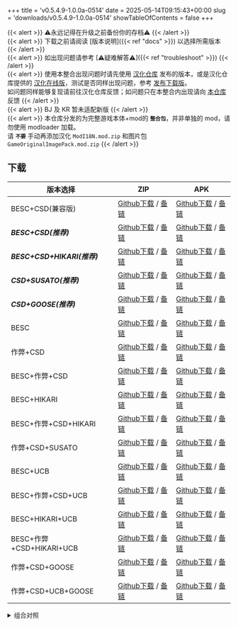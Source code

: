 +++
title = 'v0.5.4.9-1.0.0a-0514'
date = 2025-05-14T09:15:43+00:00
slug = 'downloads/v0.5.4.9-1.0.0a-0514'
showTableOfContents = false
+++

{{< alert >}}
⚠永远记得在升级之前备份你的存档⚠
{{< /alert >}}
<br>
{{< alert >}}
下载之前请阅读 [版本说明]({{< ref "docs" >}}) 以选择所需版本
{{< /alert >}}
<br>
{{< alert >}}
如出现问题请参考 [⚠疑难解答⚠]({{< ref "troubleshoot" >}})
{{< /alert >}}
<br>
{{< alert >}}
使用本整合出现问题时请先使用 [汉化仓库](https://github.com/Eltirosto/Degrees-of-Lewdity-Chinese-Localization) 发布的版本，或是汉化仓库提供的 [汉化在线版](https://eltirosto.github.io/Degrees-of-Lewdity-Chinese-Localization/)，测试是否同样出现问题，参考 [发布下载版](https://github.com/Eltirosto/Degrees-of-Lewdity-Chinese-Localization/blob/main/README.md#%E5%8F%91%E5%B8%83%E4%B8%8B%E8%BD%BD%E7%89%88)。
<br>
如问题同样能够复现请前往汉化仓库反馈；如问题只在本整合内出现请向 [本仓库](https://github.com/DoL-Lyra/Lyra/issues) 反馈
{{< /alert >}}
<br>
{{< alert >}}
BJ 及 KR 暂未适配新版
{{< /alert >}}
<br>
{{< alert >}}
本仓库分发的为完整游戏本体+mod的 **`整合包`**，并非单独的 mod，请勿使用 modloader 加载。
<br>
请 **`不要`** 手动再添加汉化 `ModI18N.mod.zip` 和图片包 `GameOriginalImagePack.mod.zip`
{{< /alert >}}

## 下载

|         版本选择          |                                                                                                                                                      ZIP                                                                                                                                                       |                                                                                                                                                      APK                                                                                                                                                       |
|---------------------------|----------------------------------------------------------------------------------------------------------------------------------------------------------------------------------------------------------------------------------------------------------------------------------------------------------------|----------------------------------------------------------------------------------------------------------------------------------------------------------------------------------------------------------------------------------------------------------------------------------------------------------------|
|BESC+CSD(兼容版)           |[Github下载](https://github.com/DoL-Lyra/Lyra/releases/download/v0.5.4.9-1.0.0a-0514/DoL-0.5.4.9-Lyra-1.0.0a-polyfill-besc-cheat-csd-0514.zip) / [备链](https://ghfast.top/https://github.com/DoL-Lyra/Lyra/releases/download/v0.5.4.9-1.0.0a-0514/DoL-0.5.4.9-Lyra-1.0.0a-polyfill-besc-cheat-csd-0514.zip)    |[Github下载](https://github.com/DoL-Lyra/Lyra/releases/download/v0.5.4.9-1.0.0a-0514/DoL-0.5.4.9-Lyra-1.0.0a-polyfill-besc-cheat-csd-0514.apk) / [备链](https://ghfast.top/https://github.com/DoL-Lyra/Lyra/releases/download/v0.5.4.9-1.0.0a-0514/DoL-0.5.4.9-Lyra-1.0.0a-polyfill-besc-cheat-csd-0514.apk)    |
|***BESC+CSD(推荐)***       |[Github下载](https://github.com/DoL-Lyra/Lyra/releases/download/v0.5.4.9-1.0.0a-0514/DoL-0.5.4.9-Lyra-1.0.0a-besc-csd-0514.zip) / [备链](https://ghfast.top/https://github.com/DoL-Lyra/Lyra/releases/download/v0.5.4.9-1.0.0a-0514/DoL-0.5.4.9-Lyra-1.0.0a-besc-csd-0514.zip)                                  |[Github下载](https://github.com/DoL-Lyra/Lyra/releases/download/v0.5.4.9-1.0.0a-0514/DoL-0.5.4.9-Lyra-1.0.0a-besc-csd-0514.apk) / [备链](https://ghfast.top/https://github.com/DoL-Lyra/Lyra/releases/download/v0.5.4.9-1.0.0a-0514/DoL-0.5.4.9-Lyra-1.0.0a-besc-csd-0514.apk)                                  |
|***BESC+CSD+HIKARI(推荐)***|[Github下载](https://github.com/DoL-Lyra/Lyra/releases/download/v0.5.4.9-1.0.0a-0514/DoL-0.5.4.9-Lyra-1.0.0a-besc-csd-hikari-0514.zip) / [备链](https://ghfast.top/https://github.com/DoL-Lyra/Lyra/releases/download/v0.5.4.9-1.0.0a-0514/DoL-0.5.4.9-Lyra-1.0.0a-besc-csd-hikari-0514.zip)                    |[Github下载](https://github.com/DoL-Lyra/Lyra/releases/download/v0.5.4.9-1.0.0a-0514/DoL-0.5.4.9-Lyra-1.0.0a-besc-csd-hikari-0514.apk) / [备链](https://ghfast.top/https://github.com/DoL-Lyra/Lyra/releases/download/v0.5.4.9-1.0.0a-0514/DoL-0.5.4.9-Lyra-1.0.0a-besc-csd-hikari-0514.apk)                    |
|***CSD+SUSATO(推荐)***     |[Github下载](https://github.com/DoL-Lyra/Lyra/releases/download/v0.5.4.9-1.0.0a-0514/DoL-0.5.4.9-Lyra-1.0.0a-susato-csd-0514.zip) / [备链](https://ghfast.top/https://github.com/DoL-Lyra/Lyra/releases/download/v0.5.4.9-1.0.0a-0514/DoL-0.5.4.9-Lyra-1.0.0a-susato-csd-0514.zip)                              |[Github下载](https://github.com/DoL-Lyra/Lyra/releases/download/v0.5.4.9-1.0.0a-0514/DoL-0.5.4.9-Lyra-1.0.0a-susato-csd-0514.apk) / [备链](https://ghfast.top/https://github.com/DoL-Lyra/Lyra/releases/download/v0.5.4.9-1.0.0a-0514/DoL-0.5.4.9-Lyra-1.0.0a-susato-csd-0514.apk)                              |
|***CSD+GOOSE(推荐)***      |[Github下载](https://github.com/DoL-Lyra/Lyra/releases/download/v0.5.4.9-1.0.0a-0514/DoL-0.5.4.9-Lyra-1.0.0a-csd-goose-0514.zip) / [备链](https://ghfast.top/https://github.com/DoL-Lyra/Lyra/releases/download/v0.5.4.9-1.0.0a-0514/DoL-0.5.4.9-Lyra-1.0.0a-csd-goose-0514.zip)                                |[Github下载](https://github.com/DoL-Lyra/Lyra/releases/download/v0.5.4.9-1.0.0a-0514/DoL-0.5.4.9-Lyra-1.0.0a-csd-goose-0514.apk) / [备链](https://ghfast.top/https://github.com/DoL-Lyra/Lyra/releases/download/v0.5.4.9-1.0.0a-0514/DoL-0.5.4.9-Lyra-1.0.0a-csd-goose-0514.apk)                                |
|BESC                       |[Github下载](https://github.com/DoL-Lyra/Lyra/releases/download/v0.5.4.9-1.0.0a-0514/DoL-0.5.4.9-Lyra-1.0.0a-besc-0514.zip) / [备链](https://ghfast.top/https://github.com/DoL-Lyra/Lyra/releases/download/v0.5.4.9-1.0.0a-0514/DoL-0.5.4.9-Lyra-1.0.0a-besc-0514.zip)                                          |[Github下载](https://github.com/DoL-Lyra/Lyra/releases/download/v0.5.4.9-1.0.0a-0514/DoL-0.5.4.9-Lyra-1.0.0a-besc-0514.apk) / [备链](https://ghfast.top/https://github.com/DoL-Lyra/Lyra/releases/download/v0.5.4.9-1.0.0a-0514/DoL-0.5.4.9-Lyra-1.0.0a-besc-0514.apk)                                          |
|作弊+CSD                   |[Github下载](https://github.com/DoL-Lyra/Lyra/releases/download/v0.5.4.9-1.0.0a-0514/DoL-0.5.4.9-Lyra-1.0.0a-cheat-csd-0514.zip) / [备链](https://ghfast.top/https://github.com/DoL-Lyra/Lyra/releases/download/v0.5.4.9-1.0.0a-0514/DoL-0.5.4.9-Lyra-1.0.0a-cheat-csd-0514.zip)                                |[Github下载](https://github.com/DoL-Lyra/Lyra/releases/download/v0.5.4.9-1.0.0a-0514/DoL-0.5.4.9-Lyra-1.0.0a-cheat-csd-0514.apk) / [备链](https://ghfast.top/https://github.com/DoL-Lyra/Lyra/releases/download/v0.5.4.9-1.0.0a-0514/DoL-0.5.4.9-Lyra-1.0.0a-cheat-csd-0514.apk)                                |
|BESC+作弊+CSD              |[Github下载](https://github.com/DoL-Lyra/Lyra/releases/download/v0.5.4.9-1.0.0a-0514/DoL-0.5.4.9-Lyra-1.0.0a-besc-cheat-csd-0514.zip) / [备链](https://ghfast.top/https://github.com/DoL-Lyra/Lyra/releases/download/v0.5.4.9-1.0.0a-0514/DoL-0.5.4.9-Lyra-1.0.0a-besc-cheat-csd-0514.zip)                      |[Github下载](https://github.com/DoL-Lyra/Lyra/releases/download/v0.5.4.9-1.0.0a-0514/DoL-0.5.4.9-Lyra-1.0.0a-besc-cheat-csd-0514.apk) / [备链](https://ghfast.top/https://github.com/DoL-Lyra/Lyra/releases/download/v0.5.4.9-1.0.0a-0514/DoL-0.5.4.9-Lyra-1.0.0a-besc-cheat-csd-0514.apk)                      |
|BESC+HIKARI                |[Github下载](https://github.com/DoL-Lyra/Lyra/releases/download/v0.5.4.9-1.0.0a-0514/DoL-0.5.4.9-Lyra-1.0.0a-besc-hikari-0514.zip) / [备链](https://ghfast.top/https://github.com/DoL-Lyra/Lyra/releases/download/v0.5.4.9-1.0.0a-0514/DoL-0.5.4.9-Lyra-1.0.0a-besc-hikari-0514.zip)                            |[Github下载](https://github.com/DoL-Lyra/Lyra/releases/download/v0.5.4.9-1.0.0a-0514/DoL-0.5.4.9-Lyra-1.0.0a-besc-hikari-0514.apk) / [备链](https://ghfast.top/https://github.com/DoL-Lyra/Lyra/releases/download/v0.5.4.9-1.0.0a-0514/DoL-0.5.4.9-Lyra-1.0.0a-besc-hikari-0514.apk)                            |
|BESC+作弊+CSD+HIKARI       |[Github下载](https://github.com/DoL-Lyra/Lyra/releases/download/v0.5.4.9-1.0.0a-0514/DoL-0.5.4.9-Lyra-1.0.0a-besc-cheat-csd-hikari-0514.zip) / [备链](https://ghfast.top/https://github.com/DoL-Lyra/Lyra/releases/download/v0.5.4.9-1.0.0a-0514/DoL-0.5.4.9-Lyra-1.0.0a-besc-cheat-csd-hikari-0514.zip)        |[Github下载](https://github.com/DoL-Lyra/Lyra/releases/download/v0.5.4.9-1.0.0a-0514/DoL-0.5.4.9-Lyra-1.0.0a-besc-cheat-csd-hikari-0514.apk) / [备链](https://ghfast.top/https://github.com/DoL-Lyra/Lyra/releases/download/v0.5.4.9-1.0.0a-0514/DoL-0.5.4.9-Lyra-1.0.0a-besc-cheat-csd-hikari-0514.apk)        |
|作弊+CSD+SUSATO            |[Github下载](https://github.com/DoL-Lyra/Lyra/releases/download/v0.5.4.9-1.0.0a-0514/DoL-0.5.4.9-Lyra-1.0.0a-susato-cheat-csd-0514.zip) / [备链](https://ghfast.top/https://github.com/DoL-Lyra/Lyra/releases/download/v0.5.4.9-1.0.0a-0514/DoL-0.5.4.9-Lyra-1.0.0a-susato-cheat-csd-0514.zip)                  |[Github下载](https://github.com/DoL-Lyra/Lyra/releases/download/v0.5.4.9-1.0.0a-0514/DoL-0.5.4.9-Lyra-1.0.0a-susato-cheat-csd-0514.apk) / [备链](https://ghfast.top/https://github.com/DoL-Lyra/Lyra/releases/download/v0.5.4.9-1.0.0a-0514/DoL-0.5.4.9-Lyra-1.0.0a-susato-cheat-csd-0514.apk)                  |
|BESC+UCB                   |[Github下载](https://github.com/DoL-Lyra/Lyra/releases/download/v0.5.4.9-1.0.0a-0514/DoL-0.5.4.9-Lyra-1.0.0a-besc-ucb-0514.zip) / [备链](https://ghfast.top/https://github.com/DoL-Lyra/Lyra/releases/download/v0.5.4.9-1.0.0a-0514/DoL-0.5.4.9-Lyra-1.0.0a-besc-ucb-0514.zip)                                  |[Github下载](https://github.com/DoL-Lyra/Lyra/releases/download/v0.5.4.9-1.0.0a-0514/DoL-0.5.4.9-Lyra-1.0.0a-besc-ucb-0514.apk) / [备链](https://ghfast.top/https://github.com/DoL-Lyra/Lyra/releases/download/v0.5.4.9-1.0.0a-0514/DoL-0.5.4.9-Lyra-1.0.0a-besc-ucb-0514.apk)                                  |
|BESC+作弊+CSD+UCB          |[Github下载](https://github.com/DoL-Lyra/Lyra/releases/download/v0.5.4.9-1.0.0a-0514/DoL-0.5.4.9-Lyra-1.0.0a-besc-cheat-csd-ucb-0514.zip) / [备链](https://ghfast.top/https://github.com/DoL-Lyra/Lyra/releases/download/v0.5.4.9-1.0.0a-0514/DoL-0.5.4.9-Lyra-1.0.0a-besc-cheat-csd-ucb-0514.zip)              |[Github下载](https://github.com/DoL-Lyra/Lyra/releases/download/v0.5.4.9-1.0.0a-0514/DoL-0.5.4.9-Lyra-1.0.0a-besc-cheat-csd-ucb-0514.apk) / [备链](https://ghfast.top/https://github.com/DoL-Lyra/Lyra/releases/download/v0.5.4.9-1.0.0a-0514/DoL-0.5.4.9-Lyra-1.0.0a-besc-cheat-csd-ucb-0514.apk)              |
|BESC+HIKARI+UCB            |[Github下载](https://github.com/DoL-Lyra/Lyra/releases/download/v0.5.4.9-1.0.0a-0514/DoL-0.5.4.9-Lyra-1.0.0a-besc-hikari-ucb-0514.zip) / [备链](https://ghfast.top/https://github.com/DoL-Lyra/Lyra/releases/download/v0.5.4.9-1.0.0a-0514/DoL-0.5.4.9-Lyra-1.0.0a-besc-hikari-ucb-0514.zip)                    |[Github下载](https://github.com/DoL-Lyra/Lyra/releases/download/v0.5.4.9-1.0.0a-0514/DoL-0.5.4.9-Lyra-1.0.0a-besc-hikari-ucb-0514.apk) / [备链](https://ghfast.top/https://github.com/DoL-Lyra/Lyra/releases/download/v0.5.4.9-1.0.0a-0514/DoL-0.5.4.9-Lyra-1.0.0a-besc-hikari-ucb-0514.apk)                    |
|BESC+作弊+CSD+HIKARI+UCB   |[Github下载](https://github.com/DoL-Lyra/Lyra/releases/download/v0.5.4.9-1.0.0a-0514/DoL-0.5.4.9-Lyra-1.0.0a-besc-cheat-csd-hikari-ucb-0514.zip) / [备链](https://ghfast.top/https://github.com/DoL-Lyra/Lyra/releases/download/v0.5.4.9-1.0.0a-0514/DoL-0.5.4.9-Lyra-1.0.0a-besc-cheat-csd-hikari-ucb-0514.zip)|[Github下载](https://github.com/DoL-Lyra/Lyra/releases/download/v0.5.4.9-1.0.0a-0514/DoL-0.5.4.9-Lyra-1.0.0a-besc-cheat-csd-hikari-ucb-0514.apk) / [备链](https://ghfast.top/https://github.com/DoL-Lyra/Lyra/releases/download/v0.5.4.9-1.0.0a-0514/DoL-0.5.4.9-Lyra-1.0.0a-besc-cheat-csd-hikari-ucb-0514.apk)|
|作弊+CSD+GOOSE             |[Github下载](https://github.com/DoL-Lyra/Lyra/releases/download/v0.5.4.9-1.0.0a-0514/DoL-0.5.4.9-Lyra-1.0.0a-cheat-csd-goose-0514.zip) / [备链](https://ghfast.top/https://github.com/DoL-Lyra/Lyra/releases/download/v0.5.4.9-1.0.0a-0514/DoL-0.5.4.9-Lyra-1.0.0a-cheat-csd-goose-0514.zip)                    |[Github下载](https://github.com/DoL-Lyra/Lyra/releases/download/v0.5.4.9-1.0.0a-0514/DoL-0.5.4.9-Lyra-1.0.0a-cheat-csd-goose-0514.apk) / [备链](https://ghfast.top/https://github.com/DoL-Lyra/Lyra/releases/download/v0.5.4.9-1.0.0a-0514/DoL-0.5.4.9-Lyra-1.0.0a-cheat-csd-goose-0514.apk)                    |
|作弊+CSD+UCB+GOOSE         |[Github下载](https://github.com/DoL-Lyra/Lyra/releases/download/v0.5.4.9-1.0.0a-0514/DoL-0.5.4.9-Lyra-1.0.0a-cheat-csd-goose-ucb-0514.zip) / [备链](https://ghfast.top/https://github.com/DoL-Lyra/Lyra/releases/download/v0.5.4.9-1.0.0a-0514/DoL-0.5.4.9-Lyra-1.0.0a-cheat-csd-goose-ucb-0514.zip)            |[Github下载](https://github.com/DoL-Lyra/Lyra/releases/download/v0.5.4.9-1.0.0a-0514/DoL-0.5.4.9-Lyra-1.0.0a-cheat-csd-goose-ucb-0514.apk) / [备链](https://ghfast.top/https://github.com/DoL-Lyra/Lyra/releases/download/v0.5.4.9-1.0.0a-0514/DoL-0.5.4.9-Lyra-1.0.0a-cheat-csd-goose-ucb-0514.apk)            |


<details>

<summary>组合对照</summary>

```
二进制:        101, 十进制:   5, 功能: ***BESC+CSD(推荐)***, 推荐： 1
二进制:     100101, 十进制:  37, 功能: ***BESC+CSD+HIKARI(推荐)***, 推荐： 1
二进制:   10000100, 十进制: 132, 功能: ***CSD+SUSATO(推荐)***, 推荐： 1
二进制: 1000000100, 十进制: 516, 功能: ***CSD+GOOSE(推荐)***, 推荐： 1
二进制:          1, 十进制:   1, 功能: BESC, 推荐： 0
二进制:        110, 十进制:   6, 功能: 作弊+CSD, 推荐： 0
二进制:        111, 十进制:   7, 功能: BESC+作弊+CSD, 推荐： 0
二进制:     100001, 十进制:  33, 功能: BESC+HIKARI, 推荐： 0
二进制:     100111, 十进制:  39, 功能: BESC+作弊+CSD+HIKARI, 推荐： 0
二进制:   10000110, 十进制: 134, 功能: 作弊+CSD+SUSATO, 推荐： 0
二进制:  100000001, 十进制: 257, 功能: BESC+UCB, 推荐： 0
二进制:  100000111, 十进制: 263, 功能: BESC+作弊+CSD+UCB, 推荐： 0
二进制:  100100001, 十进制: 289, 功能: BESC+HIKARI+UCB, 推荐： 0
二进制:  100100111, 十进制: 295, 功能: BESC+作弊+CSD+HIKARI+UCB, 推荐： 0
二进制: 1000000110, 十进制: 518, 功能: 作弊+CSD+GOOSE, 推荐： 0
二进制: 1100000110, 十进制: 774, 功能: 作弊+CSD+UCB+GOOSE, 推荐： 0
[1, 5, 6, 7, 33, 37, 39, 132, 134, 257, 263, 289, 295, 516, 518, 774]
```

</details>

